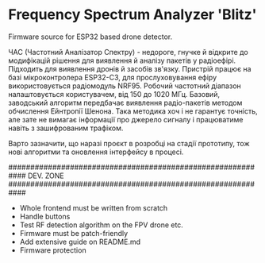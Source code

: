 # Frequency Spectrum Analyzer 'Blitz'
Firmware source for ESP32 based drone detector.

ЧАС (Частотний Аналізатор Спектру) - недороге, гнучке й відкрите до модифікацій рішення для виявлення й аналізу пакетів у радіоефірі. Підходить для виявлення дронів й засобів зв'язку. 
Пристрій працює на базі мікроконтролера ESP32-C3, для прослуховування ефіру використовується радіомодуль NRF95. Робочий частотний діапазон налаштовується користувачем, від 150 до 1020 МГц.
Базовий, заводський алгоритм передбачає виявлення радіо-пакетів методом обчислення Ейнтропії Шенона. 
Така методика хоч і не гарантує точність, але зате не вимагає інформації про джерело сигналу і працюватиме навіть з зашифрованим трафіком.

Варто зазначити, що наразі проєкт в розробці на стадії прототипу, тож нові алгоритми та оновлення інтерфейсу в процесі.


############################################################
                  DEV. ZONE
############################################################
 - Whole frontend must be written from scratch
 - Handle buttons
 - Test RF detection algorithm on the FPV drone etc.
 - Firmware must be patch-friendly
 - Add extensive guide on README.md
 - Firmware protection
